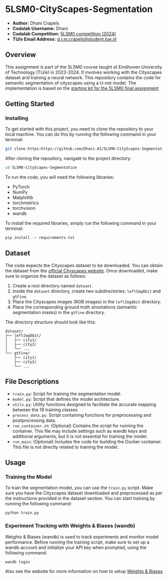 # 5LSM0-CityScapes-Segmentation

- **Author:** Dhani Crapels
- **Codalab Username:** Dhani
- **Codalab Competition:** [5LSM0 competition (2024)](https://codalab.lisn.upsaclay.fr/competitions/17868#learn_the_details)
- **TU/e Email Address:** d.r.m.crapels@student.tue.nl

## Overview
This assignment is part of the 5LSM0 course taught at Eindhoven University of Technology (TU/e) in 2023-2024. It involves working with the Cityscapes dataset and training a neural network. This repository contains the code for semantic segmentation of cityscapes using a U-net model. The implementation is based on the [starting kit for the 5LSM0 final assignment](https://github.com/5LSM0/FinalAssignment) 

## Getting Started

### Installing
To get started with this project, you need to clone the repository to your local machine. You can do this by running the following command in your terminal:
```bash
git clone https:https://github.com/Dhani-AI/5LSM0-CityScapes-Segmentation.git
```

After cloning the repository, navigate to the project directory:
```bash
cd 5LSM0-CityScapes-Segmentation
```

To run the code, you will need the following libraries:

- PyTorch
- NumPy
- Matplotlib
- torchmetrics
- torchvision
- wandb

To install the required libraries, simply run the following command in your terminal:

```bash
pip install -r requirements.txt
```

## Dataset

The code expects the Cityscapes dataset to be downloaded. You can obtain the dataset from the [official Cityscapes website](https://www.cityscapes-dataset.com/). Once downloaded, make sure to organize the dataset as follows:

1. Create a root directory named `dataset`.
2. Inside the `dataset` directory, create two subdirectories: `leftImg8bit` and `gtFine`.
3. Place the Cityscapes images (RGB images) in the `leftImg8bit` directory.
4. Place the corresponding ground truth annotations (semantic segmentation masks) in the `gtFine` directory.

The directory structure should look like this:

```plaintext
dataset/
├── leftImg8bit/
│   ├── city1/
│   ├── city2/
│   └── ...
└── gtFine/
    ├── city1/
    ├── city2/
    └── ...
```

## File Descriptions

- `train.py`: Script for training the segmentation model.
- `model.py`: Script that defines the model architecture.
- `utils.py`: Utility functions designed to facilitate the accurate mapping between the 19 training classes
- `process_data.py`: Script containing functions for preprocessing and postprocessing data.
- `run_container.sh`: (Optional) Contains the script for running the container. This file may include settings such as wandb keys and additional arguments, but it is not essential for training the model.
- `run_main`: (Optional) Includes the code for building the Docker container. This file is not directly related to training the model.

## Usage

### Training the Model

To train the segmentation model, you can use the `train.py` script. Make sure you have the Cityscapes dataset downloaded and preprocessed as per the instructions provided in the dataset section. You can start training by running the following command:

```bash
python train.py
```

### Experiment Tracking with Weights & Biases (wandb)

Weights & Biases (wandb) is used to track experiments and monitor model performance. Before running the training script, make sure to set up a wandb account and initialize your API key when prompted, using the following command:

```bash
wandb login
```

Also see the website for more information on how to setup [Weights & Biases](https://docs.wandb.ai/quickstart)
